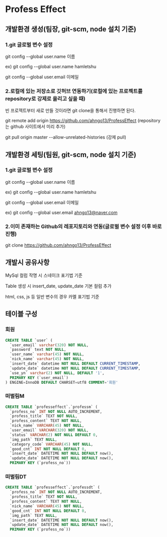 # Profess Effect

## 개발환경 생성(팀장, git-scm, node 설치 기준)

### 1.git 글로벌 변수 설정

git config --global user.name 이름

ex)
git config --global user.name hamletshu

git config --global user.email 이메일



### 2.로컬에 있는 저장소로 깃허브 연동하기(로컬에 있는 프로젝트를 repository로 강제로 올리고 싶을 때)

빈 프로젝트부터 새로 만들 것이라면 git clone을 통해서 진행하면 된다.

git remote add origin https://github.com/ahngo13/ProfessEffect (repository는 github 사이트에서 미리 추가)

git pull origin master --allow-unrelated-histories (강제 pull)



## 개발환경 세팅(팀원, git-scm, node 설치 기준)

### 1.git 글로벌 변수 설정

git config --global user.name 이름

ex)
git config --global user.name hamletshu

git config --global user.email 이메일

ex)
git config --global user.email ahngo13@naver.com

### 2.이미 존재하는 Github의 레포지토리와 연동(글로벌 변수 설정 이후 바로 진행)



git clone https://github.com/ahngo13/ProfessEffect

## 개발시 공유사항

MySql 컬럼 작명 시 스네이크 표기법 기준

Table 생성 시 insert_date, update_date 기본 컬럼 추가

html, css, js 등 일반 변수의 경우 카멜 표기법 기준




## 테이블 구성

### 회원

~~~sql
CREATE TABLE `user` (
  `user_email` varchar(320) NOT NULL,
  `password` text NOT NULL,
  `user_name` varchar(45) NOT NULL,
  `nick_name` varchar(45) NOT NULL,
  `insert_date` datetime NOT NULL DEFAULT CURRENT_TIMESTAMP,
  `update_date` datetime NOT NULL DEFAULT CURRENT_TIMESTAMP,
  `use_yn` varchar(2) NOT NULL, DEFAULT '1',
  PRIMARY KEY (`user_email`)
) ENGINE=InnoDB DEFAULT CHARSET=utf8 COMMENT='회원'
~~~



### 떠벌림M

~~~sql
CREATE TABLE `professeffect`.`professm` (
  `profess_no` INT NOT NULL AUTO_INCREMENT,
  `profess_title` TEXT NOT NULL,
  `profess_content` TEXT NOT NULL,
  `nick_name` VARCHAR(45) NOT NULL,
  `user_email` VARCHAR(320) NOT NULL,
  `status` VARCHAR(2) NOT NULL DEFAULT 0,
  `img_path` TEXT NULL,
  `category_code` VARCHAR(45) NOT NULL,
  `good_cnt` INT NOT NULL DEFAULT 0,
  `insert_date` DATETIME NOT NULL DEFAULT now(),
  `update_date` DATETIME NOT NULL DEFAULT now(),
  PRIMARY KEY (`profess_no`))
~~~



### 떠벌림DT

~~~sql
CREATE TABLE `professeffect`.`professdt` (
  `profess_no` INT NOT NULL AUTO_INCREMENT,
  `profess_title` TEXT NOT NULL,
  `profess_content` TEXT NOT NULL,
  `nick_name` VARCHAR(45) NOT NULL,
  `good_cnt` INT NOT NULL DEFAULT 0,
  `img_path` TEXT NULL,
  `insert_date` DATETIME NOT NULL DEFAULT now(),
  `update_date` DATETIME NOT NULL DEFAULT now(),
  PRIMARY KEY (`profess_no`))
~~~

